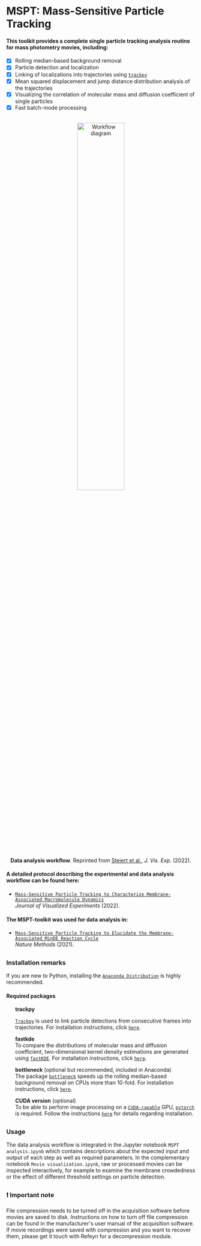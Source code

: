 # MSPT: Mass-Sensitive Particle Tracking


#### This toolkit provides a complete single particle tracking analysis routine for mass photometry movies, including:

- [x] Rolling median-based background removal
- [x] Particle detection and localization
- [x] Linking of localizations into trajectories using [`trackpy`](http://soft-matter.github.io/trackpy/v0.5.0/)
- [x] Mean squared displacement and jump distance distribution analysis of the trajectories
- [x] Visualizing the correlation of molecular mass and diffusion coefficient of single particles
- [x] Fast batch-mode processing

<br/>

<div align="center">
  <img src="https://user-images.githubusercontent.com/80796346/156175815-16fd5b1a-b6b8-402f-92c9-ce98f8e5f645.png" width="50%" align="center" alt="Workflow diagram">
</div>

<div align="center">
  <b>Data analysis workflow</b>. Reprinted from <a href="https://dx.doi.org/10.3791/63583">Steiert et al.</a>, <em>J. Vis. Exp.</em> (2022).
</div>


#### A detailed protocol describing the experimental and data analysis workflow can be found here:
* [`Mass-Sensitive Particle Tracking to Characterize Membrane-Associated Macromolecule Dynamics`](https://dx.doi.org/10.3791/63583) <br/> _Journal of Visualized Experiments_ (2022).


#### The MSPT-toolkit was used for data analysis in:
* [`Mass-Sensitive Particle Tracking to Elucidate the Membrane-Associated MinDE Reaction Cycle`](https://doi.org/10.1038/s41592-021-01260-x) <br/> _Nature Methods_ (2021).

##
### Installation remarks

If you are new to Python, installing the [`Anaconda Distribution`](https://www.anaconda.com/products/distribution) is highly recommended.

#### Required packages

<ul>
  <b>trackpy</b>
    
  [`Trackpy`](http://soft-matter.github.io/trackpy/v0.5.0/) is used to link particle detections from consecutive frames into trajectories.
  For installation instructions, click [`here`](http://soft-matter.github.io/trackpy/v0.5.0/installation.html).

  <b>fastkde</b>
  <br>To compare the distributions of molecular mass and diffusion coefficient, two-dimensional kernel density estimations are generated using [`fastKDE`](https://github.com/LBL-EESA/fastkde). For installation instructions, click [`here`](https://github.com/LBL-EESA/fastkde#how-do-i-get-set-up).

   <b>bottleneck</b> (optional but recommended, included in Anaconda)
  <br> The package [`bottleneck`](https://bottleneck.readthedocs.io/en/latest/) speeds up the rolling median-based background removal on CPUs more than 10-fold.
  For installation instructions, click [`here`](https://bottleneck.readthedocs.io/en/latest/installing.html).
  
  <b>CUDA version</b> (optional) 
  <br>To be able to perform image processing on a [`CUDA-capable`](https://developer.nvidia.com/cuda-zone) GPU, [`pytorch`](https://pytorch.org/) is required. Follow the instructions [`here`](https://pytorch.org/get-started/locally/) for details regarding installation.
</ul>

##
### Usage

The data analysis workflow is integrated in the Jupyter notebook `MSPT analysis.ipynb` which contains descriptions about the expected input and output of each step as well as required parameters. In the complementary notebook  `Movie visualization.ipynb`, raw or processed movies can be inspected interactively, for example to examine the membrane crowdedness or the effect of different threshold settings on particle detection.

##
### ❗ Important note

File compression needs to be turned off in the acquisition software before movies are saved to disk. Instructions on how to turn off file compression can be found in the manufacturer's user manual of the acquisition software.
<br/>
If movie recordings were saved with compression and you want to recover them, please get it touch with Refeyn for a decompression module.